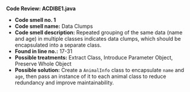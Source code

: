 **Code Review: ACDIBE1.java**

- **Code smell no. 1**
- **Code smell name:** Data Clumps
- **Code smell description:** Repeated grouping of the same data (name and age) in multiple classes indicates data clumps, which should be encapsulated into a separate class.
- **Found in line no.:** 17-31
- **Possible treatments:** Extract Class, Introduce Parameter Object, Preserve Whole Object
- **Possible solution:** Create a `AnimalInfo` class to encapsulate `name` and `age`, then pass an instance of it to each animal class to reduce redundancy and improve maintainability.